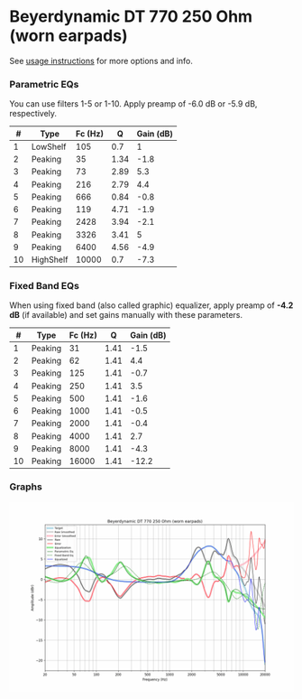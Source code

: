 # Beyerdynamic DT 770 250 Ohm (worn earpads)
See [usage instructions](https://github.com/jaakkopasanen/AutoEq#usage) for more options and info.

### Parametric EQs
You can use filters 1-5 or 1-10. Apply preamp of -6.0 dB or -5.9 dB, respectively.

|   # | Type      |   Fc (Hz) |    Q |   Gain (dB) |
|-----|-----------|-----------|------|-------------|
|   1 | LowShelf  |       105 | 0.7  |         1   |
|   2 | Peaking   |        35 | 1.34 |        -1.8 |
|   3 | Peaking   |        73 | 2.89 |         5.3 |
|   4 | Peaking   |       216 | 2.79 |         4.4 |
|   5 | Peaking   |       666 | 0.84 |        -0.8 |
|   6 | Peaking   |       119 | 4.71 |        -1.9 |
|   7 | Peaking   |      2428 | 3.94 |        -2.1 |
|   8 | Peaking   |      3326 | 3.41 |         5   |
|   9 | Peaking   |      6400 | 4.56 |        -4.9 |
|  10 | HighShelf |     10000 | 0.7  |        -7.3 |

### Fixed Band EQs
When using fixed band (also called graphic) equalizer, apply preamp of **-4.2 dB** (if available) and set gains manually with these parameters.

|   # | Type    |   Fc (Hz) |    Q |   Gain (dB) |
|-----|---------|-----------|------|-------------|
|   1 | Peaking |        31 | 1.41 |        -1.5 |
|   2 | Peaking |        62 | 1.41 |         4.4 |
|   3 | Peaking |       125 | 1.41 |        -0.7 |
|   4 | Peaking |       250 | 1.41 |         3.5 |
|   5 | Peaking |       500 | 1.41 |        -1.6 |
|   6 | Peaking |      1000 | 1.41 |        -0.5 |
|   7 | Peaking |      2000 | 1.41 |        -0.4 |
|   8 | Peaking |      4000 | 1.41 |         2.7 |
|   9 | Peaking |      8000 | 1.41 |        -4.3 |
|  10 | Peaking |     16000 | 1.41 |       -12.2 |

### Graphs
![](./Beyerdynamic%20DT%20770%20250%20Ohm%20(worn%20earpads).png)
